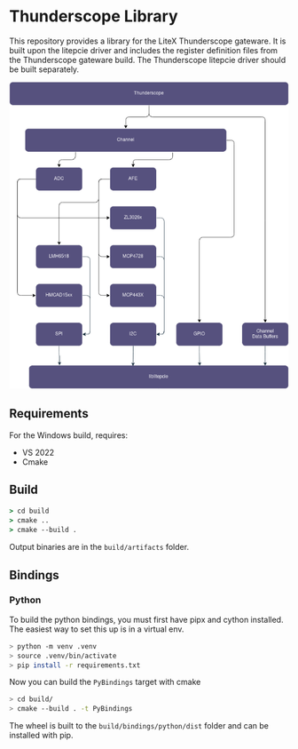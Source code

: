 # Thunderscope Library

This repository provides a library for the LiteX Thunderscope gateware.  It is built upon the litepcie driver and includes the register definition files from the Thunderscope gateware build.  The Thunderscope litepcie driver should be built separately.

![image](doc/thunderscope.png)

## Requirements

For the Windows build, requires:
- VS 2022
- Cmake

## Build

```cmd
> cd build
> cmake ..
> cmake --build .
```
Output binaries are in the `build/artifacts` folder.

## Bindings

### Python

To build the python bindings, you must first have pipx and cython installed. The easiest way to set this up is in a virtual env.

```bash
> python -m venv .venv
> source .venv/bin/activate
> pip install -r requirements.txt
```

Now you can build the `PyBindings` target with cmake

```bash
> cd build/
> cmake --build . -t PyBindings
```

The wheel is built to the `build/bindings/python/dist` folder and can be installed with pip.
